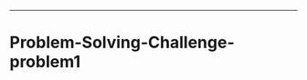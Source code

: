 -----------------------------------------------------------------------------------------
# Problem-Solving-Challenge-problem1
